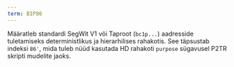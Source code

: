```yaml
---
term: BIP86
---
```


Määratleb standardi SegWit V1 või Taproot (`bc1p...`) aadresside tuletamiseks deterministlikus ja hierarhilises rahakotis. See täpsustab indeksi `86'`, mida tuleb nüüd kasutada HD rahakoti `purpose` sügavusel P2TR skripti mudelite jaoks.